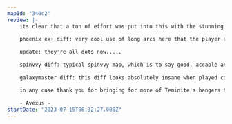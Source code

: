 ```yaml
---
mapId: "340c2"
review: |-
    its clear that a ton of effort was put into this with the stunning custom environment, lights, etc, but i just have a few gripes with the main (phoenix) diffs. i will say that i think most people will enjoy it a lot more than i did and think it still deserves to be given a try by everyone. wasn't sure whether to give neutral review here but eh. because it's objectively fine and there are enjoyable diffs (and the insane environment / lighting), it shall be green.
    
    phoenix ex+ diff: very cool use of long arcs here that the player actually has to follow to hit the next set of doubles properly. good representation, arcs during the 2:25 - 2:57 section are neat. well... i didnt mind the map until the last drop with those dot inlines... then you decided to make them arrows on the next stream (which, to my ear, sounds the same as the dot inline stream).. if you'd made them all arrows i think i wouldn't be bothered. i also just hate how shitmissy chains are (especially wrist roll chains) and by extent its hard to have fun with maps that use them so often. the bombs and stacks during the buildup can be a little jarring on sightread. you could say skill issue has influenced my impression a bit but /shrug
    
    update: they're all dots now.....
    
    spinvvy diff: typical spinvvy map, which is to say good, accable and inoffensive. don't have much to say on it other than it was a little more stammy than expected for one of her maps.
    
    galaxymaster diff: this diff looks absolutely insane when played correctly. unfortunately, i cannot play it correctly. can hardly play it at all for that matter, but it is sick as hell and a lot of the ideas are very interesting. 300 bpm (justified) jump spammage with heavy tec. if you have the skill you gotta give it a shot
    
    in any case thank you for bringing for more of Teminite's bangers to the community and i encourage people to play this. if you dont enjoy the other diffs then Spinvvy's should be fine for 99% of people
    
    - Avexus -
startDate: "2023-07-15T06:32:27.000Z"
---
```

